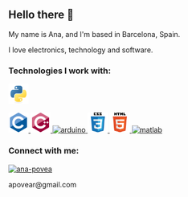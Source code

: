   
## Hello there 👋
My name is Ana, and I'm based in Barcelona, Spain. 

I love electronics, technology and software. 

<h3 align="left">Technologies I work with:</h3>
<p align="left"> 
<a href="https://www.python.org" target="_blank" rel="noreferrer"> <img src="https://raw.githubusercontent.com/devicons/devicon/master/icons/python/python-original.svg" alt="python" width="40" height="40"/> </a> </p>
<a href="https://www.cprogramming.com/" target="_blank" rel="noreferrer"> <img src="https://raw.githubusercontent.com/devicons/devicon/master/icons/c/c-original.svg" alt="c" width="40" height="40"/> </a> 
<a href="https://www.w3schools.com/cpp/" target="_blank" rel="noreferrer"> <img src="https://raw.githubusercontent.com/devicons/devicon/master/icons/cplusplus/cplusplus-original.svg" alt="cplusplus" width="40" height="40"/> </a> 
<a href="https://www.arduino.cc/" target="_blank" rel="noreferrer"> <img src="https://cdn.worldvectorlogo.com/logos/arduino-1.svg" alt="arduino" width="40" height="40"/> </a> 
<a href="https://www.w3schools.com/css/" target="_blank" rel="noreferrer"> <img src="https://raw.githubusercontent.com/devicons/devicon/master/icons/css3/css3-original-wordmark.svg" alt="css3" width="40" height="40"/> </a> 
<a href="https://www.w3.org/html/" target="_blank" rel="noreferrer"> <img src="https://raw.githubusercontent.com/devicons/devicon/master/icons/html5/html5-original-wordmark.svg" alt="html5" width="40" height="40"/> </a> 
<a href="https://www.mathworks.com/" target="_blank" rel="noreferrer"> <img src="https://upload.wikimedia.org/wikipedia/commons/2/21/Matlab_Logo.png" alt="matlab" width="40" height="40"/> </a> 


<h3 align="left">Connect with me:</h3>
<p align="left">
<a href="https://linkedin.com/in/ana-povea" target="blank"><img align="center" src="https://raw.githubusercontent.com/rahuldkjain/github-profile-readme-generator/master/src/images/icons/Social/linked-in-alt.svg" alt="ana-povea" height="30" width="40" /></a>
</p>
apovear@gmail.com

<!--<h3 align="left">Contact:</h3>
apovear@gmail.com

[![Linkedin Badge](https://img.shields.io/badge/-Linkedin-0077B5?style=plastic&logo=Linkedin&logoColor=white&link=https://www.linkedin.com/in/ana-povea/)](https://www.linkedin.com/in/ana-povea/) 



© 2022
<!-- <a  href="https://ibb.co/jT9FkBx"><img src="https://i.ibb.co/HVLQT1M/Image2.png" alt="Image2" height="400  " width="400"  border="0"></a> 
<!--**Anapovea/AnaPovea** is a ✨ _special_ ✨ repository because its `README.md` (this file) appears on your GitHub profile.
